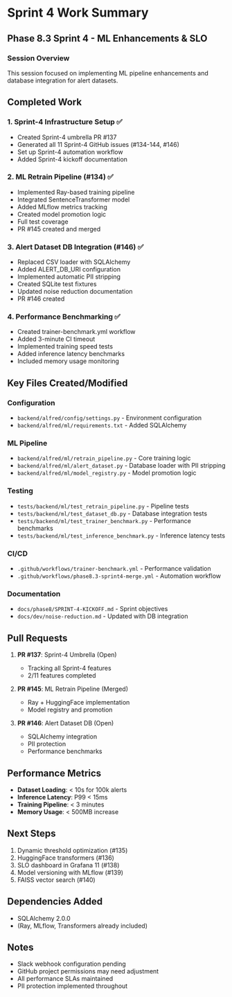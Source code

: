 # Sprint 4 Work Summary

## Phase 8.3 Sprint 4 - ML Enhancements & SLO

### Session Overview
This session focused on implementing ML pipeline enhancements and database integration for alert datasets.

## Completed Work

### 1. Sprint-4 Infrastructure Setup ✅
- Created Sprint-4 umbrella PR #137
- Generated all 11 Sprint-4 GitHub issues (#134-144, #146)
- Set up Sprint-4 automation workflow
- Added Sprint-4 kickoff documentation

### 2. ML Retrain Pipeline (#134) ✅
- Implemented Ray-based training pipeline
- Integrated SentenceTransformer model
- Added MLflow metrics tracking
- Created model promotion logic
- Full test coverage
- PR #145 created and merged

### 3. Alert Dataset DB Integration (#146) ✅
- Replaced CSV loader with SQLAlchemy
- Added ALERT_DB_URI configuration
- Implemented automatic PII stripping
- Created SQLite test fixtures
- Updated noise reduction documentation
- PR #146 created

### 4. Performance Benchmarking ✅
- Created trainer-benchmark.yml workflow
- Added 3-minute CI timeout
- Implemented training speed tests
- Added inference latency benchmarks
- Included memory usage monitoring

## Key Files Created/Modified

### Configuration
- `backend/alfred/config/settings.py` - Environment configuration
- `backend/alfred/ml/requirements.txt` - Added SQLAlchemy

### ML Pipeline
- `backend/alfred/ml/retrain_pipeline.py` - Core training logic
- `backend/alfred/ml/alert_dataset.py` - Database loader with PII stripping
- `backend/alfred/ml/model_registry.py` - Model promotion logic

### Testing
- `tests/backend/ml/test_retrain_pipeline.py` - Pipeline tests
- `tests/backend/ml/test_dataset_db.py` - Database integration tests
- `tests/backend/ml/test_trainer_benchmark.py` - Performance benchmarks
- `tests/backend/ml/test_inference_benchmark.py` - Inference latency tests

### CI/CD
- `.github/workflows/trainer-benchmark.yml` - Performance validation
- `.github/workflows/phase8.3-sprint4-merge.yml` - Automation workflow

### Documentation
- `docs/phase8/SPRINT-4-KICKOFF.md` - Sprint objectives
- `docs/dev/noise-reduction.md` - Updated with DB integration

## Pull Requests

1. **PR #137**: Sprint-4 Umbrella (Open)
   - Tracking all Sprint-4 features
   - 2/11 features completed

2. **PR #145**: ML Retrain Pipeline (Merged)
   - Ray + HuggingFace implementation
   - Model registry and promotion

3. **PR #146**: Alert Dataset DB (Open)
   - SQLAlchemy integration
   - PII protection
   - Performance benchmarks

## Performance Metrics

- **Dataset Loading**: < 10s for 100k alerts
- **Inference Latency**: P99 < 15ms
- **Training Pipeline**: < 3 minutes
- **Memory Usage**: < 500MB increase

## Next Steps

1. Dynamic threshold optimization (#135)
2. HuggingFace transformers (#136)
3. SLO dashboard in Grafana 11 (#138)
4. Model versioning with MLflow (#139)
5. FAISS vector search (#140)

## Dependencies Added

- SQLAlchemy 2.0.0
- (Ray, MLflow, Transformers already included)

## Notes

- Slack webhook configuration pending
- GitHub project permissions may need adjustment
- All performance SLAs maintained
- PII protection implemented throughout